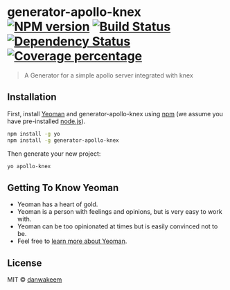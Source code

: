 # generator-apollo-knex [![NPM version][npm-image]][npm-url] [![Build Status][travis-image]][travis-url] [![Dependency Status][daviddm-image]][daviddm-url] [![Coverage percentage][coveralls-image]][coveralls-url]
> A Generator for a simple apollo server integrated with knex

## Installation

First, install [Yeoman](http://yeoman.io) and generator-apollo-knex using [npm](https://www.npmjs.com/) (we assume you have pre-installed [node.js](https://nodejs.org/)).

```bash
npm install -g yo
npm install -g generator-apollo-knex
```

Then generate your new project:

```bash
yo apollo-knex
```

## Getting To Know Yeoman

 * Yeoman has a heart of gold.
 * Yeoman is a person with feelings and opinions, but is very easy to work with.
 * Yeoman can be too opinionated at times but is easily convinced not to be.
 * Feel free to [learn more about Yeoman](http://yeoman.io/).

## License

MIT © [danwakeem](https://www.danwakeem.com)


[npm-image]: https://badge.fury.io/js/generator-apollo-knex.svg
[npm-url]: https://npmjs.org/package/generator-apollo-knex
[travis-image]: https://travis-ci.com/Danwakeem/generator-apollo-knex.svg?branch=master
[travis-url]: https://travis-ci.com/Danwakeem/generator-apollo-knex
[daviddm-image]: https://david-dm.org/Danwakeem/generator-apollo-knex.svg?theme=shields.io
[daviddm-url]: https://david-dm.org/Danwakeem/generator-apollo-knex
[coveralls-image]: https://coveralls.io/repos/Danwakeem/generator-apollo-knex/badge.svg
[coveralls-url]: https://coveralls.io/r/Danwakeem/generator-apollo-knex
